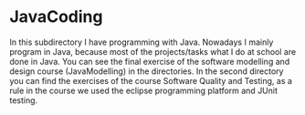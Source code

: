 # JavaCoding

In this subdirectory I have programming with Java. Nowadays I mainly program in Java, because most of the projects/tasks what I do at school are done in Java. 
You can see the final exercise of the software modelling and design course (JavaModelling) in the directories. In the second directory you can find the exercises of the course Software Quality and Testing, as a rule in the course we used the eclipse programming platform and JUnit testing.
